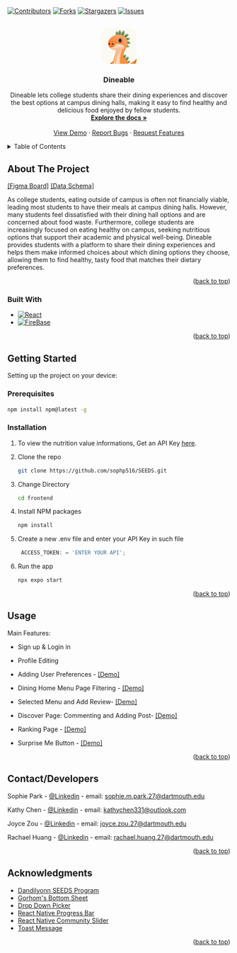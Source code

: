 
<a id="readme-top"></a>

[![Contributors][contributors-shield]][contributors-url]
[![Forks][forks-shield]][forks-url]
[![Stargazers][stars-shield]][stars-url]
[![Issues][issues-shield]][issues-url]



<!-- PROJECT LOGO -->
<br />
<div align="center">
  <a href="https://github.com/sophp516/SEEDS">
    <img src="images/dino.png" alt="Logo" width="80" height="80">
  </a>

<h3 align="center">Dineable</h3>

  <p align="center">
    Dineable lets college students share their dining experiences and discover the best options at campus dining halls, making it easy to find healthy and delicious food enjoyed by fellow students.
    <br />
    <a href="https://github.com/sophp516/SEEDS"><strong>Explore the docs »</strong></a>
    <br />
    <br />
    <a href="https://github.com/user-attachments/assets/0193d6cf-907d-4280-83ad-f1b5c627ff5a">View Demo</a>
    ·
    <a href="https://github.com/sophp516/SEEDS/issues/new?labels=bug&template=bug-report---.md">Report Bugs</a>
    ·
    <a href="https://github.com/sophp516/SEEDS/issues/new?labels=enhancement&template=feature-request---.md">Request Features</a>
  </p>
</div>



<!-- TABLE OF CONTENTS -->
<details>
  <summary>Table of Contents</summary>
  <ol>
    <li>
      <a href="#about-the-project">About The Project</a>
      <ul>
        <li><a href="#built-with">Built With</a></li>
      </ul>
    </li>
    <li>
      <a href="#getting-started">Getting Started</a>
      <ul>
        <li><a href="#prerequisites">Prerequisites</a></li>
        <li><a href="#installation">Installation</a></li>
      </ul>
    </li>
    <li><a href="#usage">Usage</a> (more Demo)</li>
    <li><a href="#contactdevelopers">Contact/Developers</a></li>
    <li><a href="#acknowledgments">Acknowledgments</a></li>
  </ol>
</details>



<!-- ABOUT THE PROJECT -->
## About The Project

[[Figma Board]](https://www.figma.com/design/k86T2yRbwF2zjODRGxbXwE/SEEDS-2024?node-id=1-5&t=wXXycmiHbe2SY9XC-0)
[[Data Schema]](https://github.com/sophp516/SEEDS/issues/118)

As college students, eating outside of campus is often not financially viable, leading most students to have their meals at campus dining halls. However, many students feel dissatisfied with their dining hall options and are concerned about food waste. Furthermore, college students are increasingly focused on eating healthy on campus, seeking nutritious options that support their academic and physical well-being. Dineable provides students with a platform to share their dining experiences and helps them make informed choices about which dining options they choose, allowing them to find healthy, tasty food that matches their dietary preferences.

<p align="right">(<a href="#readme-top">back to top</a>)</p>



### Built With


* [![React][ReactNative.js]][ReactNative-url]
* [![FireBase][FireBase.js]][FireBase-url]


<p align="right">(<a href="#readme-top">back to top</a>)</p>



<!-- GETTING STARTED -->
## Getting Started

Setting up the project on your device:

### Prerequisites
  ```sh
  npm install npm@latest -g
  ```

### Installation

1. To view the nutrition value informations, Get an API Key [here](https://platform.fatsecret.com/docs/guides/authentication/oauth2). 

2. Clone the repo
   ```sh
   git clone https://github.com/sophp516/SEEDS.git
   ```

3. Change Directory
   ```sh
   cd frontend
   ```
4. Install NPM packages
   ```sh
   npm install
   ```

5. Create a new .env file and enter your API Key in such file
   ```js
    ACCESS_TOKEN: = 'ENTER YOUR API';
   ```
6. Run the app
   ```js
   npx expo start
   ```

<p align="right">(<a href="#readme-top">back to top</a>)</p>



<!-- USAGE EXAMPLES -->
## Usage
Main Features:

* Sign up & Login in

* Profile Editing

* Adding User Preferences - [[Demo]](https://github.com/user-attachments/assets/e11a13dd-452a-4d57-82e8-eba6a46150b2)

* Dining Home Menu Page Filtering - [[Demo]](https://github.com/user-attachments/assets/0096bea7-3d50-4f18-b815-172e3298c1ad)

* Selected Menu and Add Review- [[Demo]](https://github.com/user-attachments/assets/ddbcd6fb-a78e-42b9-a90b-4c69e833c6d8)

* Discover Page: Commenting and Adding Post- [[Demo]](https://github.com/user-attachments/assets/ef5e1368-f400-4f5c-a9c3-439eb415065f)

* Ranking Page - [[Demo]](https://github.com/user-attachments/assets/b5a231cd-6495-4dcc-a987-e3ecd4f294d1)

* Surprise Me Button - [[Demo]](https://github.com/user-attachments/assets/771a661e-a516-4d3b-a153-d649b94382c6)



<p align="right">(<a href="#readme-top">back to top</a>)</p>





<!-- CONTACT -->
## Contact/Developers

Sophie Park - [@Linkedin](https://www.linkedin.com/in/sophie-park-19b5a928b/) - email: sophie.m.park.27@dartmouth.edu

Kathy Chen - [@Linkedin](https://www.linkedin.com/in/kathy-chen-b35b532a6/) - email: kathychen331@outlook.com

Joyce Zou - [@Linkedin](https://www.linkedin.com/in/joyce-zou-57196a26b/) - email: joyce.zou.27@dartmouth.edu

Rachael Huang - [@Linkedin](https://www.linkedin.com/in/rachaelhuang/) - email: rachael.huang.27@dartmouth.edu



<p align="right">(<a href="#readme-top">back to top</a>)</p>



<!-- ACKNOWLEDGMENTS -->
## Acknowledgments

* [Dandilyonn SEEDS Program](https://www.dandilyonn.com/)
* [Gorhom's Bottom Sheet](https://www.npmjs.com/package/@gorhom/bottom-sheet)
* [Drop Down Picker](https://www.npmjs.com/package/react-native-dropdown-picker)
* [React Native Progress Bar](https://www.npmjs.com/package/react-native-progress-bar-horizontal)
* [React Native Community Slider](https://www.npmjs.com/package/@react-native-community/slider)
* [Toast Message](https://www.npmjs.com/package/react-native-toast-message)



<p align="right">(<a href="#readme-top">back to top</a>)</p>



<!-- MARKDOWN LINKS & IMAGES -->
<!-- https://www.markdownguide.org/basic-syntax/#reference-style-links -->
[contributors-shield]: https://img.shields.io/github/contributors/sophp516/SEEDS.svg?style=for-the-badge
[contributors-url]: https://github.com/sophp516/SEEDS/graphs/contributors
[forks-shield]: https://img.shields.io/github/forks/sophp516/SEEDS.svg?style=for-the-badge
[forks-url]: https://github.com/sophp516/SEEDS/network/members
[stars-shield]: https://img.shields.io/github/stars/sophp516/SEEDS.svg?style=for-the-badge
[stars-url]: https://github.com/sophp516/SEEDS/stargazers
[issues-shield]: https://img.shields.io/github/issues/sophp516/SEEDS.svg?style=for-the-badge
[issues-url]: https://github.com/sophp516/SEEDS/issues



[ReactNative.js]: https://img.shields.io/badge/ReactNative-222222?style=for-the-badge&logo=React&logoColor=
[ReactNative-url]: https://reactnative.dev/

[FireBase.js]: https://img.shields.io/badge/firebase-ffca28?style=for-the-badge&logo=firebase&logoColor=black
[FireBase-url]: https://firebase.google.com/
